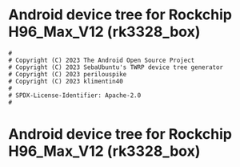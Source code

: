# Android device tree for Rockchip H96_Max_V12 (rk3328_box)

```
#
# Copyright (C) 2023 The Android Open Source Project
# Copyright (C) 2023 SebaUbuntu's TWRP device tree generator
# Copyright (C) 2023 perilouspike
# Copyright (C) 2023 klimentin40
#
# SPDX-License-Identifier: Apache-2.0
#
```

# Android device tree for Rockchip H96_Max_V12 (rk3328_box)
